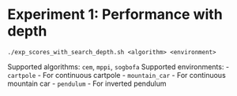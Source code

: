 # Experiment 1: Performance with depth

`./exp_scores_with_search_depth.sh <algorithm> <environment>`

Supported algorithms: `cem`, `mppi`, `sogbofa`
Supported environments: 
    - `cartpole` - For continuous cartpole
    - `mountain_car` - For continuous mountain car
    - `pendulum` - For inverted pendulum

